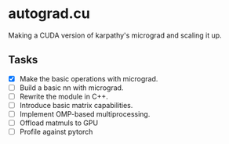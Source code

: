 # autograd.cu
Making a CUDA version of karpathy's micrograd and scaling it up.

## Tasks

- [x] Make the basic operations with micrograd.
- [ ] Build a basic nn with micrograd.
- [ ] Rewrite the module in C++.
- [ ] Introduce basic matrix capabilities.
- [ ] Implement OMP-based multiprocessing.
- [ ] Offload matmuls to GPU
- [ ] Profile against pytorch
